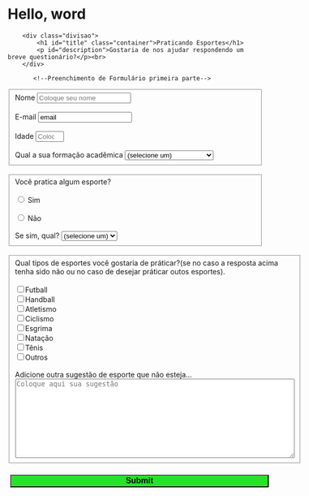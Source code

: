# Hello, word
<!DOCTYPE html>
<html lang="pt-br">
<head>
    <meta charset="UTF-8">
    <meta http-equiv="X-UA-Compatible" content="IE=edge">
    <meta name="viewport" content="width=device-width, initial-scale=1.0"><link rel="shortcut icon" href="Icone Freecodecamp.png" type="image/x-icon">
    <title>Freecodecamp</title>
    <link rel="stylesheet" href="styles.css">
</head>
<style>
  
</style>
<body>
           <!--Título da página e explicação sobre o formulário-->
         
        <div class="divisao">
            <h1 id="title" class="container">Praticando Esportes</h1>
            <p id="description">Gostaria de nos ajudar respondendo um breve questionário?</p><br>
        </div>
            
           <!--Preenchimento de Formulário primeira parte-->
   <form action="" id="survey-form">
        <fieldset>
            <label for="name"id="name-label" class="fontes" value="name">Nome
                <input id="name" type="text" required placeholder="Coloque seu nome" class="alinhar"></label><br><br>
            <label for="email" id="email-label" class="fontes">E-mail
                <input id="email" type="email" required placeholder="Coloque seu e-mail" class="alinhar" value="email"></label><br><br>
            <label for="number" id="number-label" class="fontes">Idade
                <input id="number" type="number" required min="16" max="65" placeholder="Coloque sua idade" class="alinhar"></label><br><br>
            <label class="fontes">Qual a sua formação acadêmica
                <select name="referrer" id="dropdown" class="alinhar">
                    <option value="#">(selecione um)</option>
                    <option value="1">Cursando ensino médio</option>
                    <option value="2">Ensino médio completo</option>
                    <option value="3">Cursando ensino superior</option>
                    <option value="4">Ensino superior completo</option>
                </select>
            </label>
        </fieldset><br>
            <!--Preenchimento de Formulário segunda parte-->
        <fieldset> 
        <label for="você pratica algum esporte?" class="fontes">Você pratica algum esporte?</label><br><br>
        <label for="sim"><input id="sim" type="radio" name="account-type" value="sim"> Sim</label><br><br>
        <label for="não"><input id="não" type="radio" name="account-type" value="não"> Não</label><br><br>
        <label for="se sim qual?" class="fontes">Se sim, qual?
            <select name="referrer" id="referrer" class="alinhar">
                <option value="">(selecione um)</option>
                <option value="1">Futball</option>
                <option value="2">Handball</option>
                <option value="3">Atletismo</option>
                <option value="4">Ciclismo</option>
                <option value="5">Esgrima</option>
                <option value="6">Natação</option>
                <option value="7">Tênis</option>
                <option value="8">Outros</option>
            </select>
        </label>
        </fieldset><br>           
            <!--Preenchimento de Formulário terceira parte-->
        <fieldset> 
        <label for="Qual tipos de esportes você gostaria de práticar?(se no caso a resposta acima tenha sido não ou no caso de desejar práticar outos esportes)." class="fontes">Qual tipos de esportes você gostaria de práticar?(se no caso a resposta acima tenha sido não ou no caso de desejar práticar outos esportes).</label><br><br>
        <label for="futball"><input id="futball" type="checkbox" value="futball">Futball</label><br>
        <label for="handball"><input id="handball" type="checkbox" value="handball">Handball</label><br>
        <label for="atletismo"><input id="atletismo" type="checkbox" value="atletismo">Atletismo</label><br>
        <label for="ciclismo"><input id="ciclismo" type="checkbox"value="ciclismo">Ciclismo</label><br>
        <label for="esgrima"><input id="esgrima" type="checkbox" value="esgrima">Esgrima</label><br>
        <label for="natação"><input id="natação" type="checkbox" value="natação">Natação</label><br>
        <label for="tênis"><input id="tênis" type="checkbox" value="tênis">Tênis</label><br>
        <label for="outros"><input id="outros" type="checkbox" value="outros">Outros</label><br><br>
            <!--Preenchimento da caixa de texto-->
            <label for="sugestão" class="fontes">Adicione outra sugestão de esporte que não esteja...<br>
                <textarea  id="sugestão" cols="66" rows="10" placeholder="Coloque aqui sua sugestão" class="container"></textarea>
            </label>
        </fieldset><br>
        <div>    
            <input id="submit" type="Submit" style="width: 510px;height: 25px;background-color: rgb(37, 228, 37); margin: 5px; font-family: Arial, Helvetica, sans-serif; font-weight: bold; font-size: medium;" value="Submit" class="button">
        </div>  
    </form>          
</body>
</html>

